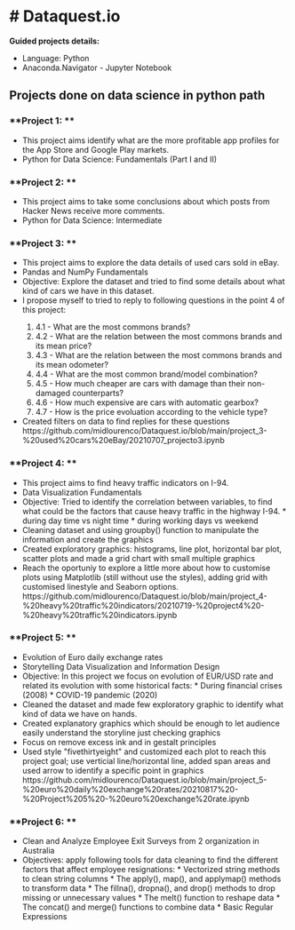 <h1># Dataquest.io</h1>

**Guided projects details:**
<ul>
  <li> Language: Python
  <li> Anaconda.Navigator - Jupyter Notebook
</ul>



<h2>Projects done on data science in python path</h2>

<h3>**Project 1: **</h3>
<ul>
  <li> This project aims identify what are the more profitable app profiles for the App Store and Google Play markets.
  <li> Python for Data Science: Fundamentals (Part I and II)
</ul>


<h3>**Project 2: **</h3>
<ul>
<li> This project aims to take some conclusions about which posts from Hacker News receive more comments.
<li> Python for Data Science: Intermediate
</ul>


<h3>**Project 3: **</h3>
<ul>
  <li> This project aims to explore the data details of used cars sold in eBay.</li>
  <li> Pandas and NumPy Fundamentals </li>
  <li> Objective: Explore the dataset and tried to find some details about what kind of cars we have in this dataset.</li>
  <li> I propose myself to tried to reply to following questions in the point 4 of this project:</li>
  <ol>
    <li> 4.1 - What are the most commons brands?</li>
    <li> 4.2 - What are the relation between the most commons brands and its mean price?</li>
    <li> 4.3 - What are the relation between the most commons brands and its mean odometer?</li>
    <li> 4.4 - What are the most common brand/model combination?</li>
    <li> 4.5 - How much cheaper are cars with damage than their non-damaged counterparts?</li>
    <li> 4.6 - How much expensive are cars with automatic gearbox?</li>
    <li> 4.7 - How is the price evoluation according to the vehicle type?</li>
  </ol>
  <li> Created filters on data to find replies for these questions</li>
  https://github.com/midlourenco/Dataquest.io/blob/main/project_3-%20used%20cars%20eBay/20210707_projecto3.ipynb</li>
</ul>


<h3>**Project 4: **</h3>
  <ul>
    <li> This project aims  to find heavy traffic indicators on I-94.
    <li> Data Visualization Fundamentals
    <li> Objective: Tried to identify the correlation between variables, to find what could be the factors that cause heavy traffic in the highway I-94.
        * during day time vs night time
        * during working days vs weekend
    <li> Cleaning dataset and using groupby() function to manipulate the information and create the graphics
    <li> Created exploratory graphics: histograms, line plot, horizontal bar plot, scatter plots and made a grid chart with small multiple graphics
    <li> Reach the oportuniy to explore a little more about how to customise plots using Matplotlib (still without use the styles), adding grid with customised linestyle and Seaborn options.
    https://github.com/midlourenco/Dataquest.io/blob/main/project_4-%20heavy%20traffic%20indicators/20210719-%20project4%20-%20heavy%20traffic%20indicators.ipynb
  </ul>

<h3>**Project 5: **</h3>
  <ul>
    <li> Evolution of Euro daily exchange rates
    <li> Storytelling Data Visualization and Information Design
    <li> Objective: In this project we focus on evolution of EUR/USD rate and related its evolution with some historical facts:
    * During financial crises (2008) 
    * COVID-19 pandemic (2020)
    <li> Cleaned the dataset and made few exploratory graphic to identify what kind of data we have on hands.
    <li> Created explanatory graphics which should be enough to let audience easily understand the storyline just checking graphics
    <li> Focus on remove excess ink and in gestalt principles
    <li> Used style "fivethirtyeight" and customized each plot to reach this project goal; use verticial line/horizontal line, added span areas and used arrow to identify a specific point in graphics
   https://github.com/midlourenco/Dataquest.io/blob/main/project_5-%20euro%20daily%20exchange%20rates/20210817%20-%20Project%205%20-%20euro%20exchange%20rate.ipynb
  </ul>
  
  
  <h3>**Project 6: **</h3>
  <ul>
   <li> Clean and Analyze Employee Exit Surveys from 2 organization in Australia
   <li> Objectives: apply following tools for data cleaning to find the different factors that affect employee resignations:
      * Vectorized string methods to clean string columns
      * The apply(), map(), and applymap() methods to transform data
      * The fillna(), dropna(), and drop() methods to drop missing or unnecessary values
      * The melt() function to reshape data
      * The concat() and merge() functions to combine data
      * Basic Regular Expressions
